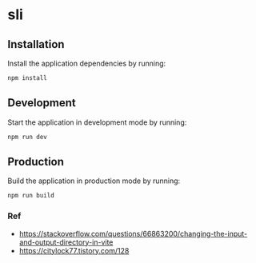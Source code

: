 # sli

## Installation

Install the application dependencies by running:

```sh
npm install
```

## Development

Start the application in development mode by running:

```sh
npm run dev
```

## Production

Build the application in production mode by running:

```sh
npm run build
```
### Ref
- https://stackoverflow.com/questions/66863200/changing-the-input-and-output-directory-in-vite
- https://citylock77.tistory.com/128